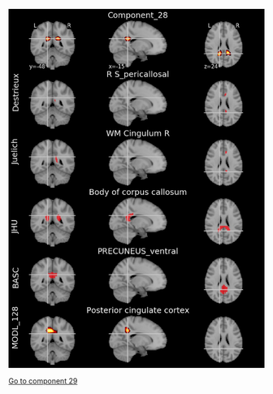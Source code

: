 


![28](preliminary/28.jpg "Component 28")

[Go to component 29](https://parietal-inria.github.io/MODL_atlas/1024/29 "Component 29")